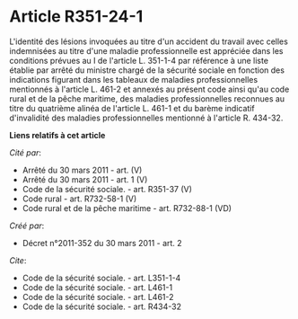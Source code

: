 # Article R351-24-1

L'identité des lésions invoquées au titre d'un accident du travail avec celles indemnisées au titre d'une maladie
professionnelle est appréciée dans les conditions prévues au I de l'article L. 351-1-4 par référence à une liste établie par
arrêté du ministre chargé de la sécurité sociale en fonction des indications figurant dans les tableaux de maladies
professionnelles mentionnés à l'article L. 461-2 et annexés au présent code ainsi qu'au code rural et de la pêche maritime,
des maladies professionnelles reconnues au titre du quatrième alinéa de l'article L. 461-1 et du barème indicatif
d'invalidité des maladies professionnelles mentionné à l'article R. 434-32.

**Liens relatifs à cet article**

_Cité par_:

  - Arrêté du 30 mars 2011 - art. (V)
  - Arrêté du 30 mars 2011 - art. 1 (V)
  - Code de la sécurité sociale. - art. R351-37 (V)
  - Code rural - art. R732-58-1 (V)
  - Code rural et de la pêche maritime - art. R732-88-1 (VD)

_Créé par_:

  - Décret n°2011-352 du 30 mars 2011 - art. 2

_Cite_:

  - Code de la sécurité sociale. - art. L351-1-4
  - Code de la sécurité sociale. - art. L461-1
  - Code de la sécurité sociale. - art. L461-2
  - Code de la sécurité sociale. - art. R434-32
